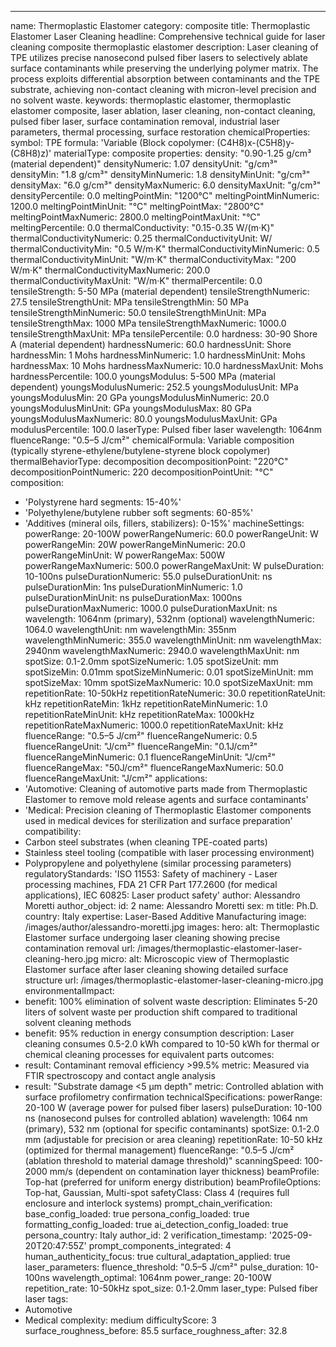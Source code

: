 ---
name: Thermoplastic Elastomer
category: composite
title: Thermoplastic Elastomer Laser Cleaning
headline: Comprehensive technical guide for laser cleaning composite thermoplastic
  elastomer
description: Laser cleaning of TPE utilizes precise nanosecond pulsed fiber lasers
  to selectively ablate surface contaminants while preserving the underlying polymer
  matrix. The process exploits differential absorption between contaminants and the
  TPE substrate, achieving non-contact cleaning with micron-level precision and no
  solvent waste.
keywords: thermoplastic elastomer, thermoplastic elastomer composite, laser ablation,
  laser cleaning, non-contact cleaning, pulsed fiber laser, surface contamination
  removal, industrial laser parameters, thermal processing, surface restoration
chemicalProperties:
  symbol: TPE
  formula: 'Variable (Block copolymer: (C4H8)x-(C5H8)y-(C8H8)z)'
  materialType: composite
properties:
  density: "0.90-1.25 g/cm³ (material dependent)"
  densityNumeric: 1.07
  densityUnit: "g/cm³"
  densityMin: "1.8 g/cm³"
  densityMinNumeric: 1.8
  densityMinUnit: "g/cm³"
  densityMax: "6.0 g/cm³"
  densityMaxNumeric: 6.0
  densityMaxUnit: "g/cm³"
  densityPercentile: 0.0
  meltingPointMin: "1200°C"
  meltingPointMinNumeric: 1200.0
  meltingPointMinUnit: "°C"
  meltingPointMax: "2800°C"
  meltingPointMaxNumeric: 2800.0
  meltingPointMaxUnit: "°C"
  meltingPercentile: 0.0
  thermalConductivity: "0.15-0.35 W/(m·K)"
  thermalConductivityNumeric: 0.25
  thermalConductivityUnit: W/
  thermalConductivityMin: "0.5 W/m·K"
  thermalConductivityMinNumeric: 0.5
  thermalConductivityMinUnit: "W/m·K"
  thermalConductivityMax: "200 W/m·K"
  thermalConductivityMaxNumeric: 200.0
  thermalConductivityMaxUnit: "W/m·K"
  thermalPercentile: 0.0
  tensileStrength: 5-50 MPa (material dependent)
  tensileStrengthNumeric: 27.5
  tensileStrengthUnit: MPa
  tensileStrengthMin: 50 MPa
  tensileStrengthMinNumeric: 50.0
  tensileStrengthMinUnit: MPa
  tensileStrengthMax: 1000 MPa
  tensileStrengthMaxNumeric: 1000.0
  tensileStrengthMaxUnit: MPa
  tensilePercentile: 0.0
  hardness: 30-90 Shore A (material dependent)
  hardnessNumeric: 60.0
  hardnessUnit: Shore
  hardnessMin: 1 Mohs
  hardnessMinNumeric: 1.0
  hardnessMinUnit: Mohs
  hardnessMax: 10 Mohs
  hardnessMaxNumeric: 10.0
  hardnessMaxUnit: Mohs
  hardnessPercentile: 100.0
  youngsModulus: 5-500 MPa (material dependent)
  youngsModulusNumeric: 252.5
  youngsModulusUnit: MPa
  youngsModulusMin: 20 GPa
  youngsModulusMinNumeric: 20.0
  youngsModulusMinUnit: GPa
  youngsModulusMax: 80 GPa
  youngsModulusMaxNumeric: 80.0
  youngsModulusMaxUnit: GPa
  modulusPercentile: 100.0
  laserType: Pulsed fiber laser
  wavelength: 1064nm
  fluenceRange: "0.5–5 J/cm²"
  chemicalFormula: Variable composition (typically styrene-ethylene/butylene-styrene
    block copolymer)
  thermalBehaviorType: decomposition
  decompositionPoint: "220°C"
  decompositionPointNumeric: 220
  decompositionPointUnit: "°C"
composition:
- 'Polystyrene hard segments: 15-40%'
- 'Polyethylene/butylene rubber soft segments: 60-85%'
- 'Additives (mineral oils, fillers, stabilizers): 0-15%'
machineSettings:
  powerRange: 20-100W
  powerRangeNumeric: 60.0
  powerRangeUnit: W
  powerRangeMin: 20W
  powerRangeMinNumeric: 20.0
  powerRangeMinUnit: W
  powerRangeMax: 500W
  powerRangeMaxNumeric: 500.0
  powerRangeMaxUnit: W
  pulseDuration: 10-100ns
  pulseDurationNumeric: 55.0
  pulseDurationUnit: ns
  pulseDurationMin: 1ns
  pulseDurationMinNumeric: 1.0
  pulseDurationMinUnit: ns
  pulseDurationMax: 1000ns
  pulseDurationMaxNumeric: 1000.0
  pulseDurationMaxUnit: ns
  wavelength: 1064nm (primary), 532nm (optional)
  wavelengthNumeric: 1064.0
  wavelengthUnit: nm
  wavelengthMin: 355nm
  wavelengthMinNumeric: 355.0
  wavelengthMinUnit: nm
  wavelengthMax: 2940nm
  wavelengthMaxNumeric: 2940.0
  wavelengthMaxUnit: nm
  spotSize: 0.1-2.0mm
  spotSizeNumeric: 1.05
  spotSizeUnit: mm
  spotSizeMin: 0.01mm
  spotSizeMinNumeric: 0.01
  spotSizeMinUnit: mm
  spotSizeMax: 10mm
  spotSizeMaxNumeric: 10.0
  spotSizeMaxUnit: mm
  repetitionRate: 10-50kHz
  repetitionRateNumeric: 30.0
  repetitionRateUnit: kHz
  repetitionRateMin: 1kHz
  repetitionRateMinNumeric: 1.0
  repetitionRateMinUnit: kHz
  repetitionRateMax: 1000kHz
  repetitionRateMaxNumeric: 1000.0
  repetitionRateMaxUnit: kHz
  fluenceRange: "0.5–5 J/cm²"
  fluenceRangeNumeric: 0.5
  fluenceRangeUnit: "J/cm²"
  fluenceRangeMin: "0.1J/cm²"
  fluenceRangeMinNumeric: 0.1
  fluenceRangeMinUnit: "J/cm²"
  fluenceRangeMax: "50J/cm²"
  fluenceRangeMaxNumeric: 50.0
  fluenceRangeMaxUnit: "J/cm²"
applications:
- 'Automotive: Cleaning of automotive parts made from Thermoplastic Elastomer to remove
  mold release agents and surface contaminants'
- 'Medical: Precision cleaning of Thermoplastic Elastomer components used in medical
  devices for sterilization and surface preparation'
compatibility:
- Carbon steel substrates (when cleaning TPE-coated parts)
- Stainless steel tooling (compatible with laser processing environment)
- Polypropylene and polyethylene (similar processing parameters)
regulatoryStandards: 'ISO 11553: Safety of machinery - Laser processing machines,
  FDA 21 CFR Part 177.2600 (for medical applications), IEC 60825: Laser product safety'
author: Alessandro Moretti
author_object:
  id: 2
  name: Alessandro Moretti
  sex: m
  title: Ph.D.
  country: Italy
  expertise: Laser-Based Additive Manufacturing
  image: /images/author/alessandro-moretti.jpg
images:
  hero:
    alt: Thermoplastic Elastomer surface undergoing laser cleaning showing precise
      contamination removal
    url: /images/thermoplastic-elastomer-laser-cleaning-hero.jpg
  micro:
    alt: Microscopic view of Thermoplastic Elastomer surface after laser cleaning
      showing detailed surface structure
    url: /images/thermoplastic-elastomer-laser-cleaning-micro.jpg
environmentalImpact:
- benefit: 100% elimination of solvent waste
  description: Eliminates 5-20 liters of solvent waste per production shift compared
    to traditional solvent cleaning methods
- benefit: 95% reduction in energy consumption
  description: Laser cleaning consumes 0.5-2.0 kWh compared to 10-50 kWh for thermal
    or chemical cleaning processes for equivalent parts
outcomes:
- result: Contaminant removal efficiency >99.5%
  metric: Measured via FTIR spectroscopy and contact angle analysis
- result: "Substrate damage <5 µm depth"
  metric: Controlled ablation with surface profilometry confirmation
technicalSpecifications:
  powerRange: 20-100 W (average power for pulsed fiber lasers)
  pulseDuration: 10-100 ns (nanosecond pulses for controlled ablation)
  wavelength: 1064 nm (primary), 532 nm (optional for specific contaminants)
  spotSize: 0.1-2.0 mm (adjustable for precision or area cleaning)
  repetitionRate: 10-50 kHz (optimized for thermal management)
  fluenceRange: "0.5–5 J/cm² (ablation threshold to material damage threshold)"
  scanningSpeed: 100-2000 mm/s (dependent on contamination layer thickness)
  beamProfile: Top-hat (preferred for uniform energy distribution)
  beamProfileOptions: Top-hat, Gaussian, Multi-spot
  safetyClass: Class 4 (requires full enclosure and interlock systems)
prompt_chain_verification:
  base_config_loaded: true
  persona_config_loaded: true
  formatting_config_loaded: true
  ai_detection_config_loaded: true
  persona_country: Italy
  author_id: 2
  verification_timestamp: '2025-09-20T20:47:55Z'
  prompt_components_integrated: 4
  human_authenticity_focus: true
  cultural_adaptation_applied: true
laser_parameters:
  fluence_threshold: "0.5–5 J/cm²"
  pulse_duration: 10-100ns
  wavelength_optimal: 1064nm
  power_range: 20-100W
  repetition_rate: 10-50kHz
  spot_size: 0.1-2.0mm
  laser_type: Pulsed fiber laser
tags:
- Automotive
- Medical
complexity: medium
difficultyScore: 3
surface_roughness_before: 85.5
surface_roughness_after: 32.8
